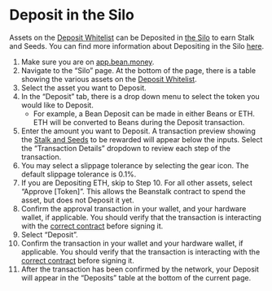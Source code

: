 # Deposit in the Silo

Assets on the [Deposit Whitelist](../../farm/silo.md#deposit-whitelist) can be Deposited in [the Silo](../../farm/silo.md) to earn Stalk and Seeds. You can find more information about Depositing in the Silo [here](../../farm/silo.md#deposit-whitelist).

1. Make sure you are on [app.bean.money](https://app.bean.money/).
2. Navigate to the “Silo” page. At the bottom of the page, there is a table showing the various assets on the [Deposit Whitelist](../../farm/silo.md#deposit-whitelist).
3. Select the asset you want to Deposit.
4. In the “Deposit” tab, there is a drop down menu to select the token you would like to Deposit.
   * For example, a Bean Deposit can be made in either Beans or ETH. ETH will be converted to Beans during the Deposit transaction.
5. Enter the amount you want to Deposit. A transaction preview showing the [Stalk and Seeds](../../farm/silo.md#the-stalk-system) to be rewarded will appear below the inputs. Select the “Transaction Details” dropdown to review each step of the transaction.
6. You may select a slippage tolerance by selecting the gear icon. The default slippage tolerance is 0.1%.
7. If you are Depositing ETH, skip to Step 10. For all other assets, select “Approve \[Token]”. This allows the Beanstalk contract to spend the asset, but does not Deposit it yet.
8. Confirm the approval transaction in your wallet, and your hardware wallet, if applicable. You should verify that the transaction is interacting with the [correct contract](../../additional-resources/contracts.md) before signing it.
9. Select “Deposit”.
10. Confirm the transaction in your wallet and your hardware wallet, if applicable. You should verify that the transaction is interacting with the [correct contract](../../additional-resources/contracts.md) before signing it.
11. After the transaction has been confirmed by the network, your Deposit will appear in the “Deposits” table at the bottom of the current page.
